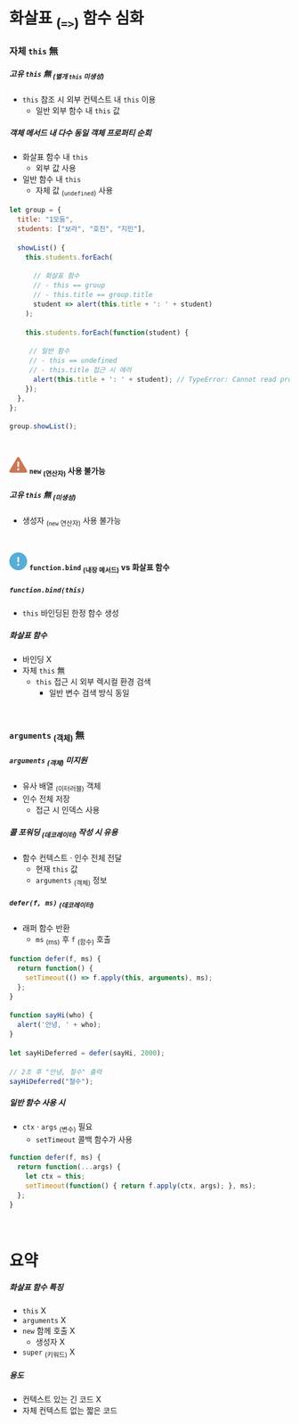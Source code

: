 화살표 <sub>(`=>`)</sub> 함수 심화
====

### 자체 `this` 無

##### 고유 `this` 無 <sub>(별개 `this` 미생성)</sub>
- `this` 참조 시 외부 컨텍스트 내 `this` 이용
  - 일반 외부 함수 내 `this` 값

##### 객체 메서드 내 다수 동일 객체 프로퍼티 순회
- 화살표 함수 내 `this`
  - 외부 값 사용
- 일반 함수 내 `this`
  - 자체 값 <sub>(`undefined`)</sub> 사용
```javascript
let group = {
  title: "1모둠",
  students: ["보라", "호진", "지민"],

  showList() {
    this.students.forEach(

      // 화살표 함수
      // - this == group
      // - this.title == group.title
      student => alert(this.title + ': ' + student)
    );

    this.students.forEach(function(student) {
 
     // 일반 함수
     // - this == undefined
     // - this.title 접근 시 에러
      alert(this.title + ': ' + student); // TypeError: Cannot read property 'title' of undefined
    });
  },
};

group.showList();
```

<br />

<img src="../../images/commons/icons/triangle-exclamation-solid.svg" /> **`new` <sub>(연산자)</sub> 사용 불가능**

##### 고유 `this` 無 <sub>(미생성)</sub>
- 생성자 <sub>(`new` 연산자)</sub> 사용 불가능

<br />

<img src="../../images/commons/icons/circle-exclamation-solid.svg" /> **`function.bind` <sub>(내장 메서드)</sub> vs 화살표 함수**

##### `function.bind(this)`
- `this` 바인딩된 한정 함수 생성

##### 화살표 함수
- 바인딩 X
- 자체 `this` 無
  - `this` 접근 시 외부 렉시컬 환경 검색
    - 일반 변수 검색 방식 동일

<br />

### `arguments` <sub>(객체)</sub> 無

##### `arguments` <sub>(객체)</sub> 미지원
- 유사 배열 <sub>(이터러블)</sub> 객체
- 인수 전체 저장
  - 접근 시 인덱스 사용

##### 콜 포워딩 <sub>(데코레이터)</sub> 작성 시 유용
- 함수 컨텍스트 · 인수 전체 전달
  - 현재 `this` 값
  - `arguments` <sub>(객체)</sub> 정보

##### `defer(f, ms)` <sub>(데코레이터)</sub>
- 래퍼 함수 반환
  - `ms` <sub>(ms)</sub> 후 `f` <sub>(함수)</sub> 호출
```javascript
function defer(f, ms) {
  return function() {
    setTimeout(() => f.apply(this, arguments), ms);
  };
}

function sayHi(who) {
  alert('안녕, ' + who);
}

let sayHiDeferred = defer(sayHi, 2000);

// 2초 후 "안녕, 철수" 출력
sayHiDeferred("철수");
```

##### 일반 함수 사용 시
- `ctx` · `args` <sub>(변수)</sub> 필요
  - `setTimeout` 콜백 함수가 사용
```javascript
function defer(f, ms) {
  return function(...args) {
    let ctx = this;
    setTimeout(function() { return f.apply(ctx, args); }, ms);
  };
}
```

<br />

요약
====

##### 화살표 함수 특징
- `this` X
- `arguments` X
- `new` 함께 호출 X
  - 생성자 X
- `super` <sub>(키워드)</sub> X

##### 용도
- 컨텍스트 있는 긴 코드 X
- 자체 컨텍스트 없는 짧은 코드
